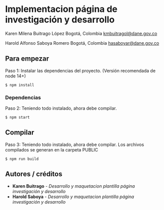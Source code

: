 # Implementacion página de investigación y desarrollo

Karen Milena Buitrago López
Bogotá, Colombia
kmbuitragol@dane.gov.co

Harold Alfonso Saboya Romero
Bogotá, Colombia
hasaboyar@dane.gov.co

## Para empezar

Paso 1: Instalar las dependencias del proyecto.  (Versión recomendada de node 14+)

```
$ npm install
```

### Dependencias

Paso 2: Teniendo todo instalado, ahora debe compilar.

```
$ npm start
```

## Compilar

Paso 3: Teniendo todo instalado, ahora debe compilar. Los archivos compilados se generan en la carpeta PUBLIC

```
$ npm run build
```

## Autores / créditos
* **Karen Buitrago** - *Desarrollo y maquetacion plantilla página investigación y desarrollo*
* **Harold Saboya** - *Desarrollo y maquetacion plantilla página investigación y desarrollo*
